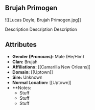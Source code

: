 ## Brujah Primogen

![[Lucas Doyle, Brujah Primogen.jpg]]

Description Description Description

## Attributes
*  **Gender (Pronouns):** Male (He/Him)
* **Clan:** Brujah
* **Affiliations:** [[Camarilla New Orleans]]
* **Domain:** [[Uptown]]
* **Sire:** Unknown
* **Normal Location:** [[Uptown]]
* **Notes: 
    - Stuff
    - Stuff
    - Stuff